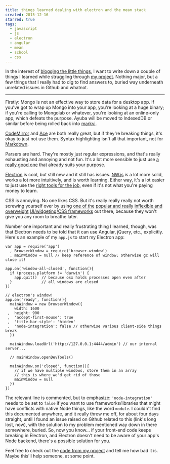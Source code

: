 ```yaml
---
title: things learned dealing with electron and the mean stack
created: 2015-12-16
starred: true
tags:
  - javascript
  - js
  - electron
  - angular
  - mean
  - school
  - css
---
```


In the interest of [blogging the little
things](http://coffeecoder.net/blog/blog-little-things/), I want to write down a
couple of things I learned while struggling through [my
project](https://github.com/zacanger/ayuba.git). Nothing major, but a few things
that I really had to dig to find answers to, buried way underneath unrelated
issues in Github and whatnot.

--------

Firstly: Mongo is not an effective way to store data for a desktop app. If
you've got to wrap up Mongo into your app, you're looking at a huge binary; if
you're calling to Mongolab or whatever, you're looking at an online-only app,
which defeats the purpose. Ayuba will be moved to IndexedDB or similar before
being rolled back into [markvi](https://www.npmjs.com/package/markvi).

[CodeMirror](http://codemirror.net) and [Ace](http://ace.c9.io/) are both
really great, but if they're breaking things, it's okay to just not use them.
Syntax highlighting isn't all that important, not for
[Markdown](daringfireball.net/projects/markdown/).

Parsers are hard. They're mostly just regular expressions, and that's really
exhausting and annoying and not fun. It's a lot more sensible to just use [a
really good one](https://github.com/showdownjs/showdown) that already suits
your purpose.

[Electron](http://electron.atom.io) is cool, but still new and it still has
issues. [NW.js](http://nwjs.io) is a lot more solid, works a lot more
intuitively, and is worth learning. Either way, it's a lot easier to just use
the [right tools for the job](https://www.python.org/), even if it's not what
you're paying money to learn.

CSS is annoying. No one likes CSS. But it's really really really not worth
screwing yourself over by using [one of the](http://getbootstrap.com) [popular
and really](http://materializecss.com/) [inflexible and
overweight](http://yuilibrary.com/) [UI/widgeting/CSS
frameworks](https://material.angularjs.org/latest/) out there, because they
won't give you any room to breathe later.

Number one important and really frustrating thing I learned, though, was that
Electron needs to be told that it can use Angular, jQuery, etc., explicitly.
Here's an example of my `app.js` to start my Electron app:

```
var app = require('app')
  , BrowserWindow = require('browser-window')
  , mainWindow = null // keep reference of window; otherwise gc will close it!

app.on('window-all-closed', function(){
  if (process.platform != 'darwin') {
    app.quit()  // because osx holds processes open even after
  }             // all windows are closed
})

// electron's window!
app.on('ready', function(){
  mainWindow = new BrowserWindow({
    width: 1600
 ,  height: 900
 ,  'accept-first-mouse': true
 ,  'title-bar-style': 'hidden'
 ,  'node-integration': false // otherwise various client-side things break
  })

  mainWindow.loadUrl('http://127.0.0.1:4444/admin') // our internal server...

  // mainWindow.openDevTools()

  mainWindow.on('closed', function(){
    // if we have multiple windows, store them in an array
    // this is where we'd get rid of those
    mainWindow = null
  })
})
```


The relevant line is commented, but to emphasize: `'node-integration'` needs
to be set to `false` if you want to use frameworks/libraries that might have
conflicts with native Node things, like the word `module`. I couldn't find
this documented anywhere, and it really threw me off, for about four days
straight, until I found an issue raised on Github related to this (link's long
lost, now), with the solution to my problem mentioned way down in there
somewhere, buried. So, now you know... if your front-end code keeps breaking
in Electron, and Electron doesn't need to be aware of your app's Node backend,
there's a possible solution for you.

Feel free to check out the [code from my
project](https://github.com/zacanger/ayuba/tree/master/the-real-one) and tell
me how bad it is. Maybe this'll help someone, at some point.
